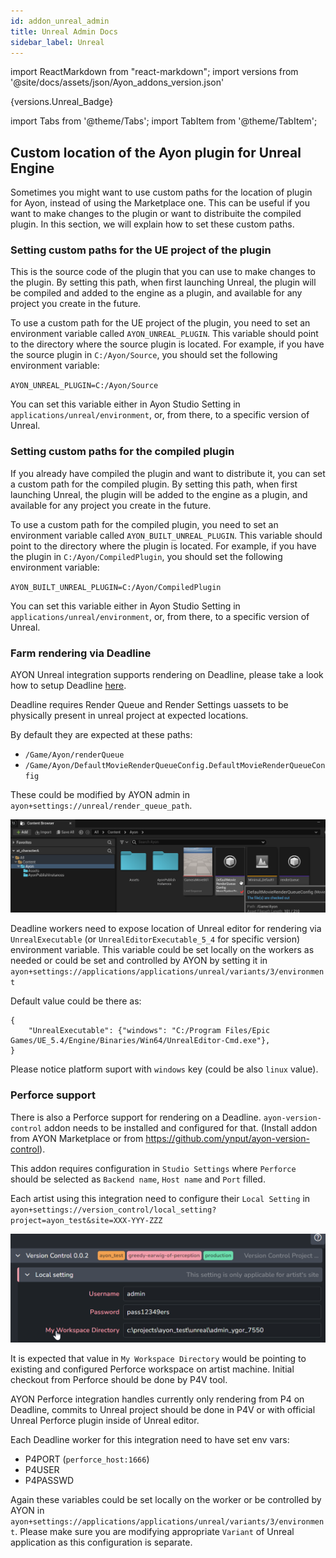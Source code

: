 ```yaml
---
id: addon_unreal_admin
title: Unreal Admin Docs
sidebar_label: Unreal
---
```


import ReactMarkdown from "react-markdown";
import versions from '@site/docs/assets/json/Ayon_addons_version.json'

<ReactMarkdown>
{versions.Unreal_Badge}
</ReactMarkdown>

import Tabs from '@theme/Tabs';
import TabItem from '@theme/TabItem';

## Custom location of the Ayon plugin for Unreal Engine

Sometimes you might want to use custom paths for the location of plugin for Ayon, instead of using the Marketplace one. This can be useful if you want to make changes to the plugin or want to distribuite the compiled plugin. In this section, we will explain how to set these custom paths.

### Setting custom paths for the UE project of the plugin

This is the source code of the plugin that you can use to make changes to the plugin. By setting this path, when first launching Unreal, the plugin will be compiled and added to the engine as a plugin, and available for any project you create in the future.

To use a custom path for the UE project of the plugin, you need to set an environment variable called `AYON_UNREAL_PLUGIN`. This variable should point to the directory where the source plugin is located. For example, if you have the source plugin in `C:/Ayon/Source`, you should set the following environment variable:

`AYON_UNREAL_PLUGIN=C:/Ayon/Source`

You can set this variable either in Ayon Studio Setting in `applications/unreal/environment`, or, from there, to a specific version of Unreal.

### Setting custom paths for the compiled plugin

If you already have compiled the plugin and want to distribute it, you can set a custom path for the compiled plugin. By setting this path, when first launching Unreal, the plugin will be added to the engine as a plugin, and available for any project you create in the future.

To use a custom path for the compiled plugin, you need to set an environment variable called `AYON_BUILT_UNREAL_PLUGIN`. This variable should point to the directory where the plugin is located. For example, if you have the plugin in `C:/Ayon/CompiledPlugin`, you should set the following environment variable:

`AYON_BUILT_UNREAL_PLUGIN=C:/Ayon/CompiledPlugin`

You can set this variable either in Ayon Studio Setting in `applications/unreal/environment`, or, from there, to a specific version of Unreal.


### Farm rendering via Deadline

AYON Unreal integration supports rendering on Deadline, please take a look how to setup Deadline [here](addon_deadline_admin.md).

Deadline requires Render Queue and Render Settings uassets to be physically present in unreal project at expected locations.

By default they are expected at these paths:
- `/Game/Ayon/renderQueue`
- `/Game/Ayon/DefaultMovieRenderQueueConfig.DefaultMovieRenderQueueConfig`

These could be modified by AYON admin in `ayon+settings://unreal/render_queue_path`.

![Unreal AYON Render Queue and Settings](assets/unreal_render_queue_and_settings.png)

Deadline workers need to expose location of Unreal editor for rendering via `UnrealExecutable` (or `UnrealEditorExecutable_5_4` for specific version) environment variable.
This variable could be set locally on the workers as needed or could be set and controlled by AYON by setting it in 
`ayon+settings://applications/applications/unreal/variants/3/environment`

Default value could be there as:
```
{
    "UnrealExecutable": {"windows": "C:/Program Files/Epic Games/UE_5.4/Engine/Binaries/Win64/UnrealEditor-Cmd.exe"},
}
```
Please notice platform suport with `windows` key (could be also `linux` value).


### Perforce support

There is also a Perforce support for rendering on a Deadline. `ayon-version-control` addon needs to be installed and configured for that.
(Install addon from AYON Marketplace or from https://github.com/ynput/ayon-version-control).

This addon requires configuration in `Studio Settings` where `Perforce` should be selected as `Backend name`, `Host name` and `Port` filled.

Each artist using this integration need to configure their `Local Setting` in `ayon+settings://version_control/local_setting?project=ayon_test&site=XXX-YYY-ZZZ`

![Unreal AYON Local Settings](assets/unreal_perforce_local_settings.png)

It is expected that value in `My Workspace Directory` would be pointing to existing and configured Perforce workspace on artist machine.
Initial checkout from Perforce should be done by P4V tool. 

AYON Perforce integration handles currently only rendering from P4 on Deadline, commits to Unreal project should be done in P4V or with 
official Unreal Perforce plugin inside of Unreal editor.

Each Deadline worker for this integration need to have set env vars:
- P4PORT (`perforce_host:1666`)
- P4USER
- P4PASSWD

Again these variables could be set locally on the worker or be controlled by AYON in `ayon+settings://applications/applications/unreal/variants/3/environment`.
Please make sure you are modifying appropriate `Variant` of Unreal application as this configuration is separate.